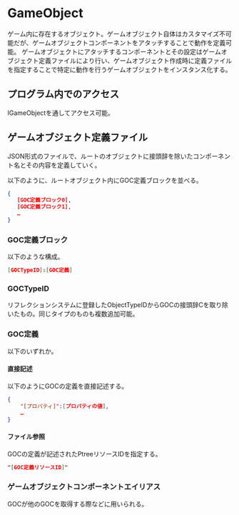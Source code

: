 # GameObject

ゲーム内に存在するオブジェクト。ゲームオブジェクト自体はカスタマイズ不可能だが、ゲームオブジェクトコンポーネントをアタッチすることで動作を定義可能。
ゲームオブジェクトにアタッチするコンポーネントとその設定はゲームオブジェクト定義ファイルにより行い、ゲームオブジェクト作成時に定義ファイルを指定することで特定に動作を行うゲームオブジェクトをインスタンス化する。

## プログラム内でのアクセス

IGameObjectを通してアクセス可能。

## ゲームオブジェクト定義ファイル

JSON形式のファイルで、ルートのオブジェクトに接頭辞を除いたコンポーネント名とその内容を定義していく。

以下のように、ルートオブジェクト内にGOC定義ブロックを並べる。

```json
{
   [GOC定義ブロック0],
   [GOC定義ブロック1],
   …
}
```

### GOC定義ブロック

以下のような構成。

```json
[GOCTypeID]:[GOC定義]
```

### GOCTypeID

リフレクションシステムに登録したObjectTypeIDからGOCの接頭辞Cを取り除いたもの。同じタイプのものも複数追加可能。

### GOC定義

以下のいずれか。

#### 直接記述

以下のようにGOCの定義を直接記述する。

```json
{
    "[プロパティ]":[プロパティの値],
    …
}
```

#### ファイル参照

GOCの定義が記述されたPtreeリソースIDを指定する。

```json
"[GOC定義リソースID]"
```

### ゲームオブジェクトコンポーネントエイリアス

GOCが他のGOCを取得する際などに用いられる。